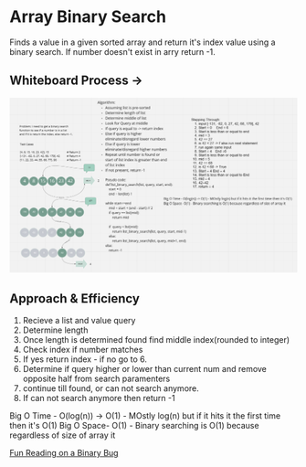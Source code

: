 # Array Binary Search

Finds a value in a given sorted array and return it's index value using a binary search. 
If number doesn't exist in arry return -1. 



## Whiteboard Process -> 


![Whiteboard](./whiteboard3.PNG)

## Approach & Efficiency

1. Recieve a list and value query
2. Determine length
3. Once length is determined found find middle index(rounded to integer)
4. Check index if number matches 
5. If yes return index - if no go to 6.
6. Determine if query higher or lower than current num and remove opposite half from search paramenters
7. continue till found, or can not search anymore.
8. If can not search anymore then return -1

Big O Time - O(log(n)) -> O(1) - MOstly log(n) but if it hits it the first time then it's O(1)
Big O Space- O(1) - Binary searching is O(1) because regardless of size of array it 

[Fun Reading on a Binary Bug](https://thebittheories.com/the-curious-case-of-binary-search-the-famous-bug-that-remained-undetected-for-20-years-973e89fc212)